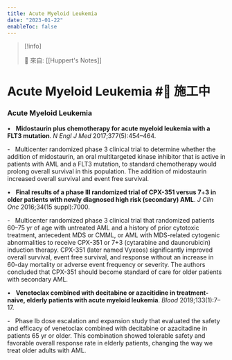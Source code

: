 ```yaml
---
title: Acute Myeloid Leukemia
date: "2023-01-22"
enableToc: false
---
```


> [!info]
>
> 🌱 來自: [[Huppert's Notes]]

# Acute Myeloid Leukemia #🚧 施工中

### Acute Myeloid Leukemia

•   **Midostaurin plus chemotherapy for acute myeloid leukemia with a FLT3 mutation**. *N Engl J Med* 2017;377(5):454–464.

-   Multicenter randomized phase 3 clinical trial to determine whether the addition of midostaurin, an oral multitargeted kinase inhibitor that is active in patients with AML and a FLT3 mutation, to standard chemotherapy would prolong overall survival in this population. The addition of midostaurin increased overall survival and event free survival.

•   **Final results of a phase III randomized trial of CPX-351 versus 7**\+**3 in older patients with newly diagnosed high risk (secondary) AML**. *J Clin Onc* 2016;34(15 suppl):7000.

-   Multicenter randomized phase 3 clinical trial that randomized patients 60–75 yr of age with untreated AML and a history of prior cytotoxic treatment, antecedent MDS or CMML, or AML with MDS-related cytogenic abnormalities to receive CPX-351 or 7\+3 (cytarabine and daunorubicin) induction therapy. CPX-351 (later named Vyxeos) significantly improved overall survival, event free survival, and response without an increase in 60-day mortality or adverse event frequency or severity. The authors concluded that CPX-351 should become standard of care for older patients with secondary AML.

•   **Venetoclax combined with decitabine or azacitidine in treatment-naive, elderly patients with acute myeloid leukemia**. *Blood* 2019;133(1):7–17.

-   Phase Ib dose escalation and expansion study that evaluated the safety and efficacy of venetoclax combined with decitabine or azacitadine in patients 65 yr or older. This combination showed tolerable safety and favorable overall response rate in elderly patients, changing the way we treat older adults with AML.

